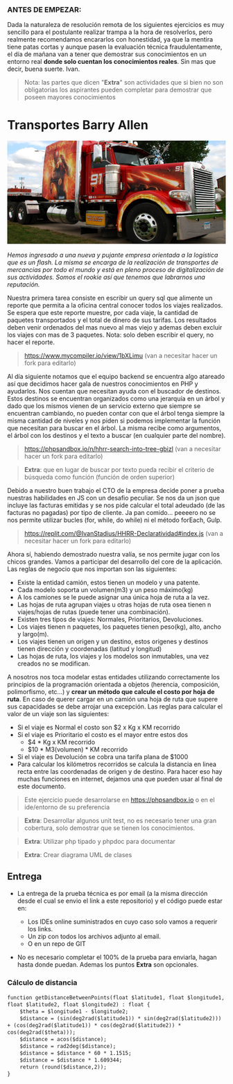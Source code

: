 ### ANTES DE EMPEZAR: 
Dada la naturaleza de resolución remota de los siguientes ejercicios es muy sencillo para el postulante realizar trampa a la hora de resolverlos, pero realmente recomendamos encararlos con honestidad, ya que la mentira tiene patas cortas y aunque pasen la evaluación técnica fraudulentamente, el día de mañana van a tener que demostrar sus conocimientos en un entorno real **donde solo cuentan los conocimientos reales**. Sin mas que decir, buena suerte. Ivan.

> Nota: las partes que dicen "**Extra**" son actividades que si bien no son obligatorias los aspirantes pueden completar para demostrar que poseen mayores conocimientos

# Transportes Barry Allen

![transportes Barry Allen](./flash.png)

_Hemos ingresado a una nueva y pujante empresa orientada a la logística que es un flash. La misma se encarga de la realización de transportes de mercancias por todo el mundo y está en pleno proceso de digitalización de sus actividades. Somos el rookie así que tenemos que labrarnos una reputación._

Nuestra primera tarea consiste en escribir un query sql que alimente un reporte que permita a la oficina central conocer todos los viajes realizados. Se espera que este reporte muestre, por cada viaje, la cantidad de paquetes transportados y el total de dinero de sus tarifas. Los resultados deben venir ordenados del mas nuevo al mas viejo y ademas deben excluir los viajes con mas de 3 paquetes. Nota: solo deben escribir el query, no hacer el reporte.

> https://www.mycompiler.io/view/1bXLimu (van a necesitar hacer un fork para editarlo)

Al día siguiente notamos que el equipo backend se encuentra algo atareado así que decidimos hacer gala de nuestros conocimientos en PHP y ayudarlos. Nos cuentan que necesitan ayuda con el buscador de destinos. Estos destinos se encuentran organizados como una jerarquía en un árbol y dado que los mismos vienen de un servicio externo que siempre se encuentran cambiando, no pueden contar con que el árbol tenga siempre la misma cantidad de niveles y nos piden si podemos implementar la función que necesitan para buscar en el árbol. La misma recibe como argumentos, el árbol con los destinos y el texto a buscar (en cualquier parte del nombre).

> https://phpsandbox.io/n/hhrr-search-into-tree-gbizl (van a necesitar hacer un fork para editarlo)

> **Extra**: que en lugar de buscar por texto pueda recibir el criterio de búsqueda como función (función de orden superior)

Debido a nuestro buen trabajo el CTO de la empresa decide poner a prueba nuestras habilidades en JS con un desafio peculiar. Se nos da un json que incluye las facturas emitidas y se nos pide calcular el total adeudado (de las facturas no pagadas) por tipo de cliente. Ja pan comido... peeeero no se nos permite utilizar bucles (for, while, do while) ni el método forEach, Gulp.

> https://replit.com/@IvanStadius/HHRR-Declaratividad#index.js (van a necesitar hacer un fork para editarlo)

Ahora sí, habiendo demostrado nuestra valía, se nos permite jugar con los chicos grandes. Vamos a participar del desarrollo  del core de la aplicación. Las reglas de negocio que nos importan son las siguientes:

* Existe la entidad camión, estos tienen un modelo y una patente.
* Cada modelo soporta un volumen(m3) y un peso máximo(kg)
* A los camiones se le puede asignar una única hoja de ruta a la vez.
* Las hojas de ruta agrupan viajes u otras hojas de ruta osea tienen n viajes/hojas de rutas (puede tener una combinación).
* Existen tres tipos de viajes: Normales, Prioritarios, Devoluciones.
* Los viajes tienen n paquetes, los paquetes tienen peso(kg), alto, ancho y largo(m).
* Los viajes tienen un origen y un destino, estos origenes y destinos tienen dirección y coordenadas (latitud y longitud)
* Las hojas de ruta, los viajes y los modelos son inmutables, una vez creados no se modifican.

A nosotros nos toca modelar estas entidades utilizando correctamente los principios de la programación orientada a objetos (herencia, composición, polimorfismo, etc...) y **crear un método que calcule el costo por hoja de ruta**. En caso de querer cargar en un camión una hoja de ruta que supere sus capacidades se debe arrojar una excepción. Las reglas para calcular el valor de un viaje son las siguientes:

* Si el viaje es Normal el costo son $2 x Kg x KM recorrido
* Si el viaje es Prioritario el costo es el mayor entre estos dos
    * $4 * Kg x KM recorrido
    * $10 * M3(volumen) * KM recorrido
* Si el viaje es Devolución se cobra una tarifa plana de $1000
* Para calcular los kilómetros recorridos se calcula la distancia en linea recta entre las coordenadas de origen y de destino. Para hacer eso hay muchas funciones en internet, dejamos una que pueden usar al final de este documento.

> Este ejercicio puede desarrolarse en https://phpsandbox.io o en el ide/entorno de su preferencia

> **Extra**: Desarrollar algunos unit test, no es necesario tener una gran cobertura, solo demostrar que se tienen los conocimientos.

> **Extra**: Utilizar php tipado y phpdoc para documentar

> **Extra**: Crear diagrama UML de clases

## Entrega
* La entrega de la prueba técnica es por email (a la misma dirección desde el cual se envio el link a este repositorio) y el código puede estar en:
    * Los IDEs online suministrados en cuyo caso solo vamos a requerir los links.
    * Un zip con todos los archivos adjunto al email.
    * O en un repo de GIT

* No es necesario completar el 100% de la prueba para enviarla, hagan hasta donde puedan. Ademas los puntos **Extra** son opcionales.



### Cálculo de distancia


```
function getDistanceBetweenPoints(float $latitude1, float $longitude1, float $latitude2, float $longitude2) : float {
    $theta = $longitude1 - $longitude2; 
    $distance = (sin(deg2rad($latitude1)) * sin(deg2rad($latitude2))) + (cos(deg2rad($latitude1)) * cos(deg2rad($latitude2)) * cos(deg2rad($theta))); 
    $distance = acos($distance); 
    $distance = rad2deg($distance); 
    $distance = $distance * 60 * 1.1515; 
    $distance = $distance * 1.609344;
    return (round($distance,2)); 
}
```
